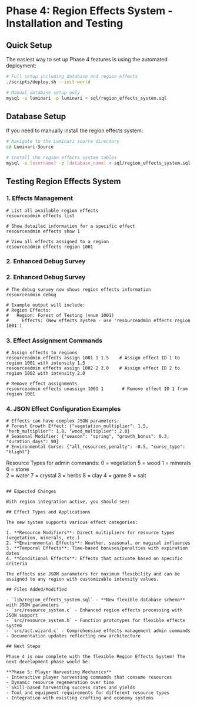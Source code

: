 # Phase 4: Region Effects System - Installation and Testing

## Quick Setup

The easiest way to set up Phase 4 features is using the automated deployment:

```bash
# Full setup including database and region effects
./scripts/deploy.sh --init-world

# Manual database setup only
mysql -u luminari -p luminari < sql/region_effects_system.sql
```

## Database Setup

If you need to manually install the region effects system:

```bash
# Navigate to the Luminari source directory
cd Luminari-Source

# Install the region effects system tables
mysql -u [username] -p [database_name] < sql/region_effects_system.sql
```

## Testing Region Effects System

### 1. Effects Management
```
# List all available region effects
resourceadmin effects list

# Show detailed information for a specific effect
resourceadmin effects show 1

# View all effects assigned to a region
resourceadmin effects region 1001
```

### 2. Enhanced Debug Survey
### 2. Enhanced Debug Survey
```
# The debug survey now shows region effects information
resourceadmin debug

# Example output will include:
# Region Effects:
#   Region: Forest of Testing (vnum 1001)
#     Effects: (New effects system - use 'resourceadmin effects region 1001')
```

### 3. Effect Assignment Commands
```
# Assign effects to regions
resourceadmin effects assign 1001 1 1.5    # Assign effect ID 1 to region 1001 with intensity 1.5
resourceadmin effects assign 1002 2 2.0    # Assign effect ID 2 to region 1002 with intensity 2.0

# Remove effect assignments
resourceadmin effects unassign 1001 1       # Remove effect ID 1 from region 1001
```

### 4. JSON Effect Configuration Examples
```
# Effects can have complex JSON parameters:
# Forest Growth Effect: {"vegetation_multiplier": 1.5, "herb_multiplier": 1.8, "wood_multiplier": 2.0}
# Seasonal Modifier: {"season": "spring", "growth_bonus": 0.3, "duration_days": 90}
# Environmental Curse: {"all_resources_penalty": -0.5, "curse_type": "blight"}
```
Resource Types for admin commands:
0 = vegetation    5 = wood
1 = minerals      6 = stone  
2 = water         7 = crystal
3 = herbs         8 = clay
4 = game          9 = salt
```

## Expected Changes

With region integration active, you should see:

## Effect Types and Applications

The new system supports various effect categories:

1. **Resource Modifiers**: Direct multipliers for resource types (vegetation, minerals, etc.)
2. **Environmental Effects**: Weather, seasonal, or magical influences
3. **Temporal Effects**: Time-based bonuses/penalties with expiration dates
4. **Conditional Effects**: Effects that activate based on specific criteria

The effects use JSON parameters for maximum flexibility and can be assigned to any region with customizable intensity values.

## Files Added/Modified

- `lib/region_effects_system.sql` - **New flexible database schema** with JSON parameters
- `src/resource_system.c` - Enhanced region effects processing with JSON support
- `src/resource_system.h` - Function prototypes for flexible effects system
- `src/act.wizard.c` - Comprehensive effects management admin commands
- Documentation updates reflecting new architecture

## Next Steps

Phase 4 is now complete with the flexible Region Effects System! The next development phase would be:

**Phase 5: Player Harvesting Mechanics**
- Interactive player harvesting commands that consume resources
- Dynamic resource regeneration over time
- Skill-based harvesting success rates and yields
- Tool and equipment requirements for different resource types
- Integration with existing crafting and economy systems
